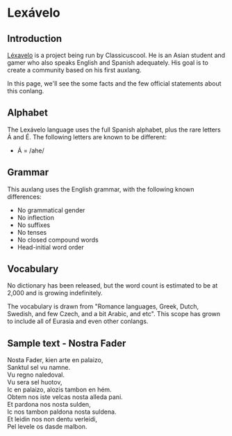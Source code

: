 # Lexávelo

## Introduction
[Léxavelo](https://youtube.com/@Lexavelo-language-commitee) is a project being run by Classicuscool. He is an Asian student and gamer who also speaks English and Spanish adequately. His goal is to create a community based on his first auxlang.

In this page, we'll see the some facts and the few official statements about this conlang.

## Alphabet
The Lexávelo language uses the full Spanish alphabet, plus the rare letters Á and É. The following letters are known to be different:
- Á = /ahe/

## Grammar
This auxlang uses the English grammar, with the following known differences:
- No grammatical gender
- No inflection
- No suffixes
- No tenses
- No closed compound words
- Head-initial word order

## Vocabulary
No dictionary has been released, but the word count is estimated to be at 2,000 and is growing indefinitely.

The vocabulary is drawn from "Romance languages, Greek, Dutch, Swedish, and few Czech, and a bit Arabic, and etc". This scope has grown to include all of Eurasia and even other conlangs.

## Sample text - Nostra Fader
<p>
Nosta Fader, kien arte en palaizo,<br>
Sanktul sel vu namne.<br>
Vu regno naledoval.<br>
Vu sera sel huotov,<br>
Ic en palaizo, alozis tambon en hém.<br>
Obtem nos iste velcas nosta alleda pani.<br>
Et pardona nos nosta sulden,<br>
Ic nos tambon paldona nosta suldena.<br>
Et leidin nos non dentu verleidi,<br>
Pel levele os dasde malbon.<br>
</p>
